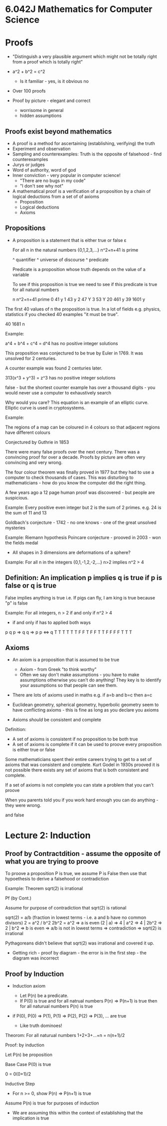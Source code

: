 # 6.042J Mathematics for Computer Science

# Proofs

* "Distinguish a very plausible argument which might not be totally right from
  a proof which is totally right"

* a^2 + b^2 = c^2
  - Is it familiar - yes, is it obvious no
* Over 100 proofs
* Proof by picture - elegant and correct
  - worrisome in general
  - hidden assumptions

## Proofs exist beyond mathematics

* A proof is a method for ascertaining (establishing, verifying) the truth 
* Experiment and observation
* Sampling and counterexamples: Truth is the opposite of falsehood - find counterexamples
* Jurys or judges
* Word of authority, word of god 
* Inner conviction - very popular in computer science!
  - "There are no bugs in my code"
  - "I don't see why not"
* A mathematical proof is a verification of a proposition by a chain of logical
  deductions from a set of of axioms 
  - Proposition
  - Logical deductions
  - Axioms

## Propositions

* A proposition is a statement that is either true or false
   ε

  For all n in the natural numbers {0,1,2,3,...} n^2+n+41 is prime

  ^ quantifier     ^ universe of discourse        ^ predicate

  Predicate is a proposition whose truth depends on the value of a variable

  To see if this proposition is true we need to see if this predicate is true
for all natural numbers

  n     n^2+n+41    prime 
  0     41          y
  1     43          y
  2     47          Y
  3     53          Y
  20    461         y
  39    1601        y

The first 40 values of n the proposition is true.  In a lot of fields e.g. physics,
statistics if you checked 40 examples "it must be true".

  40    1681        n

Example:

  a^4 + b^4 + c^4 = d^4   has no positive integer solutions

  This proposition was conjectured to be true by Euler in 1769.  It was
unsolved for 2 centuries.

  A counter example was found 2 centuries later.

  313(x^3 + y^3) = z^3 has no positive integer solutions

  false - but the shortest counter example has over a thousand digits - you
would never use a computer to exhaustively search

Why would you care?  This equation is an example of an elliptic curve.
Elliptic curve is used in cryptosystems.

Example:

  The regions of a map can be coloured in 4 colours so that adjacent regions
have different colours

Conjectured by Guthrie in 1853

There were many false proofs over the next century.  There was a convincing
proof for over a decade.  Proofs by picture are often very convincing and very
wrong.

The four colour theorem was finally proved in 1977 but they had to use a
computer to check thousands of cases.  This was disturbing to mathematicians -
how do you know the computer did the right thing.

A few years ago a 12 page human proof was discovered - but people are
suspicious.

Example: Every positive even integer but 2 is the sum of 2 primes.  e.g. 24 is
the sum of 11 and 13

  Goldbach's conjecture - 1742 - no one knows - one of the great unsolved
mysteries

Example: Riemann hypothesis
Poincare conjecture - prooved in 2003 - won the fields medal
  - All shapes in 3 dimensions are deformations of a sphere?

Example: For all n in the integers {0,1,-1,2,-2,...} n>2 implies n^2 > 4

## Definition: An implication p implies q is true if p is false or q is true

False implies anything is true i.e. If pigs can fly, I am king is true because
"p" is false

Example: For all integers, n > 2 if and only if n^2 > 4
  - if and only if has to applied both ways

  p     q     p => q    q => p      p <=> q
  T     T     T         T           T
  T     F     F         T           F 
  F     T     T         F           F
  F     F     T         T           T

## Axioms

* An axiom is a proposition that is assumed to be true

  - Axiom - from Greek "to think worthy"
  - Often we say don't make assumptions - you have to make assumptions
    otherwise you can't do anything!  They key is to identify your assumptions
so that people can see them.

* There are lots of axioms used in maths e.g. if a=b and b=c then a=c
* Euclidean geometry, spherical geometry, hyperbolic geometry seem to have
  conflicting axioms - this is fine as long as you declare you axioms
* Axioms *should* be consistent and complete

Definition:
  - A set of axioms is consistent if no proposition to be both true
  - A set of axioms is complete if it can be used to proove every proposition
    is either true or false

Some mathematicians spent their entire careers trying to get to a set of
axioms that was consistent and complete. Kurt Godel in 1930s prooved it is not
possible there exists any set of axioms that is both consistent and complete.

If a set of axioms is not complete you can state a problem that you can't proove

When you parents told you if you work hard enough you can do anything - they
were wrong.

and false

# Lecture 2: Induction

## Proof by Contractdition - assume the opposite of what you are trying to proove

To proove a proposition P is true, we assume P is False then use that
hypoethesis to derive a falsehood or contradiction

Example: Theorem sqrt(2) is irrational

Pf (by Cont.)

Assume for purpose of contradiction that sqrt(2) is rational

  sqrt(2) = a/b (fraction in lowest terms - i.e. a and b have no common
divisors)
  2 = a^2 / b^2
  2b^2 = a^2
  => a is even (2 | a)
  => 4 | a^2
  => 4 | 2b^2
  => 2 | b^2
  => b is even => a/b is not in lowest terms => contradiction
  => sqrt(2) is irrational

Pythagoreans didn't believe that sqrt(2) was irrational and covered it
up.

* Getting rich - proof by diagram - the error is in the first step - the
  diagram was incorrect

## Proof by Induction

* Induction axiom
  - Let P(n) be a predicate.
  - If P(0) is true and for all natrual numbers P(n) => P(n+1) is true then
    for all naturual numbers P(n) is true

* if P(0), P(0) => P(1), P(1) => P(2), P(2) => P(3), ...  are true
  - Like truth dominoes!

Theorom: For all naturual numbers 1+2+3+...+n = n(n+1)/2

Proof: by induction

Let P(n) be proposition

Base Case P(0) is true

  0 = 0(0+1)/2

Inductive Step 

  - For n >= 0, show P(n) => P(n+1) is true

Assume P(n) is true for purposes of induction

  - We are assuming this within the context of establishing that the
    implication is true

